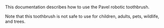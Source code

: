 This documentation describes how to use the Pavel robotic toothbrush.

Note that this toothbrush is not safe to use for children, adults, pets, wildlife, and trees.

